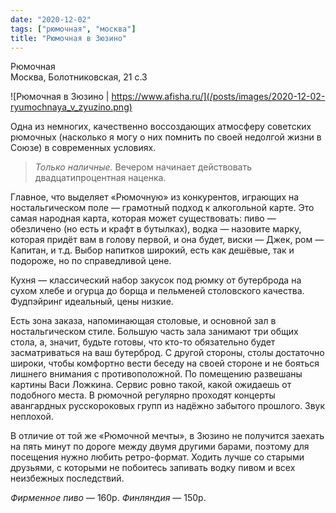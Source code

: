 ```yaml
---
date: "2020-12-02"
tags: ["рюмочная", "москва"]
title: "Рюмочная в Зюзино"
---
```


Рюмочная\
Москва, Болотниковская, 21 с.3

![Рюмочная в Зюзино | https://www.afisha.ru/](/posts/images/2020-12-02-ryumochnaya_v_zyuzino.png)


Одна из немногих, качественно воссоздающих атмосферу советских рюмочных (насколько я могу о них помнить по своей недолгой жизни в Союзе) в современных условиях.

<!--more-->

> _Только наличные._ Вечером начинает действовать двадцатипроцентная наценка.

Главное, что выделяет «Рюмочную» из конкурентов, играющих на ностальгическом поле — грамотный подход к алкогольной карте. Это самая народная карта, которая может существовать: пиво — обезличено (но есть и крафт в бутылках), водка — назовите марку, которая придёт вам в голову первой, и она будет, виски — Джек, ром — Капитан, и т.д. Выбор напитков широкий, есть как дешёвые, так и подороже, но по справедливой цене.

Кухня — классический набор закусок под рюмку от бутерброда на сухом хлебе и огурца до борща и пельменей столовского качества. Фудпэйринг идеальный, цены низкие.

Есть зона заказа, напоминающая столовые, и основной зал в ностальгическом стиле. Большую часть зала занимают три общих стола, а, значит, будьте готовы, что кто-то обязательно будет засматриваться на ваш бутерброд. С другой стороны, столы достаточно широки, чтобы комфортно вести беседу на своей стороне и не бояться лишнего внимания с противоположной. По помещению развешаны картины Васи Ложкина. Сервис ровно такой, какой ожидаешь от подобного места. В рюмочной регулярно проходят концерты авангардных русскороковых групп из надёжно забытого прошлого. Звук неплохой.

В отличие от той же «Рюмочной мечты», в Зюзино не получится заехать на пять минут по дороге между двумя другими барами, поэтому для посещения нужно любить ретро-формат. Ходить лучше со старыми друзьями, с которыми не побоитесь запивать водку пивом и всех неизбежных последствий.


_Фирменное пиво_ — 160р.
_Финляндия_ — 150р.